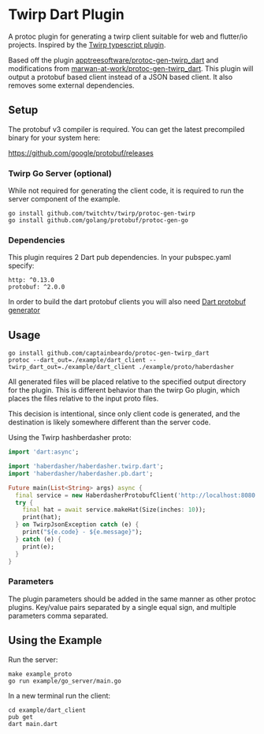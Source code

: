 # Twirp Dart Plugin

A protoc plugin for generating a twirp client suitable for web and flutter/io projects. Inspired by the [Twirp typescript plugin](https://github.com/larrymyers/protoc-gen-twirp_typescript).

Based off the plugin [apptreesoftware/protoc-gen-twirp_dart](https://github.com/apptreesoftware/protoc-gen-twirp_dart) and modifications from [marwan-at-work/protoc-gen-twirp_dart](https://github.com/marwan-at-work/protoc-gen-twirp_dart). This plugin will output a protobuf based client instead of a JSON based client. It also removes some external dependencies.

## Setup

The protobuf v3 compiler is required. You can get the latest precompiled binary for your system here:

https://github.com/google/protobuf/releases

### Twirp Go Server (optional)

While not required for generating the client code, it is required to run the server component of the example.

    go install github.com/twitchtv/twirp/protoc-gen-twirp
    go install github.com/golang/protobuf/protoc-gen-go

### Dependencies

This plugin requires 2 Dart pub dependencies. In your pubspec.yaml specify:


    http: ^0.13.0
    protobuf: ^2.0.0

In order to build the dart protobuf clients you will also need [Dart protobuf generator](https://github.com/dart-lang/protobuf/tree/master/protoc_plugin#how-to-build-and-use)

## Usage

    go install github.com/captainbeardo/protoc-gen-twirp_dart
    protoc --dart_out=./example/dart_client --twirp_dart_out=./example/dart_client ./example/proto/haberdasher

All generated files will be placed relative to the specified output directory for the plugin.
This is different behavior than the twirp Go plugin, which places the files relative to the input proto files.

This decision is intentional, since only client code is generated, and the destination is likely somewhere different
than the server code.

Using the Twirp hashberdasher proto:

```dart
import 'dart:async';

import 'haberdasher/haberdasher.twirp.dart';
import 'haberdasher/haberdasher.pb.dart';

Future main(List<String> args) async {
  final service = new HaberdasherProtobufClient('http://localhost:8080');
  try {
    final hat = await service.makeHat(Size(inches: 10));
    print(hat);
  } on TwirpJsonException catch (e) {
    print("${e.code} - ${e.message}");
  } catch (e) {
    print(e);
  }
}
```

### Parameters

The plugin parameters should be added in the same manner as other protoc plugins.
Key/value pairs separated by a single equal sign, and multiple parameters comma separated.

## Using the Example

Run the server:

    make example_proto
    go run example/go_server/main.go

In a new terminal run the client:

    cd example/dart_client
    pub get
    dart main.dart

